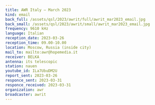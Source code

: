 ```yaml
---
title: AWR Italy — March 2023
kind: email
back_full: /assets/qsl/2023/awrit/full/awrit_mar2023_email.jpg
back_small: /assets/qsl/2023/awrit/small/awrit_mar2023_email.jpg
frequency: 9610 kHz
language: Italian
reception_date: 2023-03-26
reception_time: 09.00-10.00
location: Moscow, Russia (inside city)
mail_to: mailto:awr@hopemedia.it
receiver: BELKA
antenna: its telescopic
station: nauen
youtube_id: ILa7UbuDM2U
report_sent: 2023-03-26
responce_sent: 2023-03-31
responce_received: 2023-03-31
organization: awr
broadcaster: awrit
---
```

